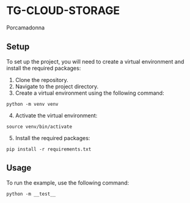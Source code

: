 # TG-CLOUD-STORAGE

Porcamadonna

## Setup

To set up the project, you will need to create a virtual environment and install the required packages:

1. Clone the repository.
2. Navigate to the project directory.
3. Create a virtual environment using the following command:

`python -m venv venv`

4. Activate the virtual environment:

`source venv/bin/activate`

5. Install the required packages:

`pip install -r requirements.txt`

## Usage

To run the example, use the following command:

`python -m __test__`
